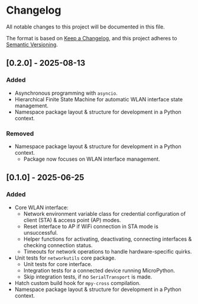 # Changelog

All notable changes to this project will be documented in this file.

The format is based on [Keep a Changelog](https://keepachangelog.com/en/1.1.0/),
and this project adheres to [Semantic Versioning](https://semver.org/spec/v2.0.0.html).

<!-- Added | Changed | Deprecated | Removed | Fixed -->
## [0.2.0] - 2025-08-13

### Added

- Asynchronous programming with `asyncio`.
- Hierarchical Finite State Machine for automatic WLAN interface state management.
- Namespace package layout & structure for development in a Python context.

### Removed

- Namespace package layout & structure for development in a Python context.
  - Package now focuses on WLAN interface management.

## [0.1.0] - 2025-06-25

### Added

- Core WLAN interface:
  - Network environment variable class for credential configuration of client (STA) & access point (AP) modes.
  - Reset interface to AP if WiFi connection in STA mode is unsuccessful.
  - Helper functions for activating, deactivating, connecting interfaces & checking connection status.
  - Timeouts for network operations to handle hardware-specific quirks.
- Unit tests for `networkutils` core package.
  - Unit tests for core interface.
  - Integration tests for a connected device running MicroPython.
  - Skip integration tests, if no `SerialTransport` is made.
- Hatch custom build hook for `mpy-cross` compilation.
- Namespace package layout & structure for development in a Python context.
